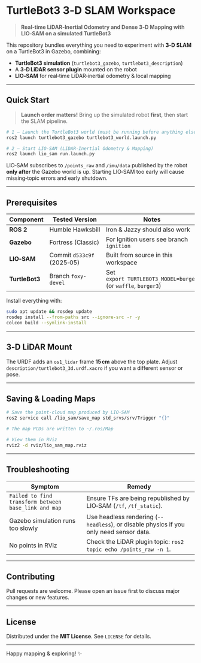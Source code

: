 # TurtleBot3 3‑D SLAM Workspace

> **Real‑time LiDAR‑Inertial Odometry and Dense 3‑D Mapping with LIO‑SAM on a simulated TurtleBot3**

This repository bundles everything you need to experiment with **3‑D SLAM** on a TurtleBot3 in Gazebo, combining:

* **TurtleBot3 simulation** (`turtlebot3_gazebo`, `turtlebot3_description`)
* A **3‑D LiDAR sensor plugin** mounted on the robot
* **LIO‑SAM** for real‑time LiDAR‑inertial odometry & local mapping

---

## Quick Start

> **Launch order matters!** Bring up the simulated robot **first**, then start the SLAM pipeline.

```bash
# 1 – Launch the TurtleBot3 world (must be running before anything else)
ros2 launch turtlebot3_gazebo turtlebot3_world.launch.py

# 2 – Start LIO‑SAM (LiDAR‑Inertial Odometry & Mapping)
ros2 launch lio_sam run.launch.py
```

LIO‑SAM subscribes to `/points_raw` and `/imu/data` published by the robot **only after** the Gazebo world is up. Starting LIO‑SAM too early will cause missing‑topic errors and early shutdown.

---

## Prerequisites

| Component      | Tested Version             | Notes                                                         |
| -------------- | -------------------------- | ------------------------------------------------------------- |
| **ROS 2**      | Humble Hawksbill           | Iron & Jazzy should also work                                 |
| **Gazebo**     | Fortress (Classic)         | For Ignition users see branch `ignition`                      |
| **LIO‑SAM**    | Commit `d533c9f` (2025‑05) | Built from source in this workspace                           |
| **TurtleBot3** | Branch `foxy-devel`        | Set `export TURTLEBOT3_MODEL=burger` (or `waffle`, `burger3`) |

Install everything with:

```bash
sudo apt update && rosdep update
rosdep install --from-paths src --ignore-src -r -y
colcon build --symlink-install
```

---

## 3‑D LiDAR Mount

The URDF adds an `os1_lidar` frame **15 cm** above the top plate. Adjust `description/turtlebot3_3d.urdf.xacro` if you want a different sensor or pose.

---

## Saving & Loading Maps

```bash
# Save the point‑cloud map produced by LIO‑SAM
ros2 service call /lio_sam/save_map std_srvs/srv/Trigger "{}"

# The map PCDs are written to ~/.ros/Map

# View them in RViz
rviz2 -d rviz/lio_sam_map.rviz
```

---

## Troubleshooting

| Symptom                                              | Remedy                                                                                  |
| ---------------------------------------------------- | --------------------------------------------------------------------------------------- |
| `Failed to find transform between base_link and map` | Ensure TFs are being republished by LIO‑SAM (`/tf`, `/tf_static`).                      |
| Gazebo simulation runs too slowly                    | Use headless rendering (`--headless`), or disable physics if you only need sensor data. |
| No points in RViz                                    | Check the LiDAR plugin topic: `ros2 topic echo /points_raw -n 1`.                       |

---

## Contributing

Pull requests are welcome. Please open an issue first to discuss major changes or new features.

---

## License

Distributed under the **MIT License**. See `LICENSE` for details.

---

Happy mapping & exploring! ✨
